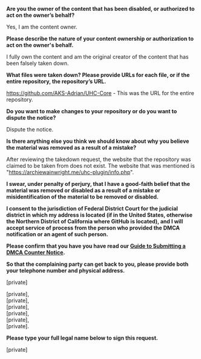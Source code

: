 **Are you the owner of the content that has been disabled, or authorized to act on the owner’s behalf?**

Yes, I am the content owner.

**Please describe the nature of your content ownership or authorization to act on the owner's behalf.**

I fully own the content and am the original creator of the content that has been falsely taken down.

**What files were taken down? Please provide URLs for each file, or if the entire repository, the repository’s URL.**

https://github.com/AKS-Adrian/UHC-Core - This was the URL for the entire repository.

**Do you want to make changes to your repository or do you want to dispute the notice?**

Dispute the notice.

**Is there anything else you think we should know about why you believe the material was removed as a result of a mistake?**

After reviewing the takedown request, the website that the repository was claimed to be taken from does not exist. The website that was mentioned is "https://archiewainwright.me/uhc-plugin/info.php".

**I swear, under penalty of perjury, that I have a good-faith belief that the material was removed or disabled as a result of a mistake or misidentification of the material to be removed or disabled.**

**I consent to the jurisdiction of Federal District Court for the judicial district in which my address is located (if in the United States, otherwise the Northern District of California where GitHub is located), and I will accept service of process from the person who provided the DMCA notification or an agent of such person.**

**Please confirm that you have you have read our <a href="https://docs.github.com/articles/guide-to-submitting-a-dmca-counter-notice">Guide to Submitting a DMCA Counter Notice</a>.**

**So that the complaining party can get back to you, please provide both your telephone number and physical address.**

[private]

[private],  
[private],  
[private],  
[private],  
[private],  
[private].

**Please type your full legal name below to sign this request.**

[private]
